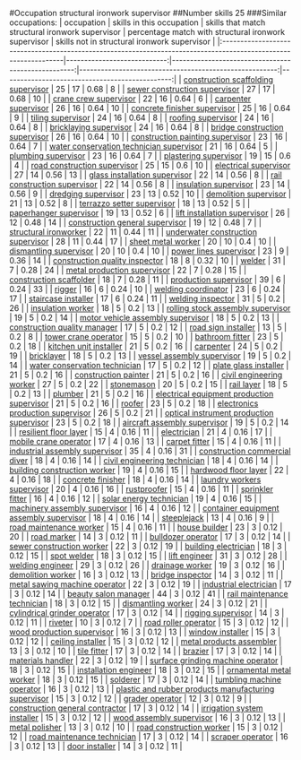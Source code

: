 #Occupation structural ironwork supervisor
##Number skills 25
###Similar occupations:
| occupation                                                                                                      |   skills in this occupation |   skills that match structural ironwork supervisor |   percentage match with structural ironwork supervisor |   skills not in structural ironwork supervisor |
|:----------------------------------------------------------------------------------------------------------------|----------------------------:|---------------------------------------------------:|-------------------------------------------------------:|-----------------------------------------------:|
| [construction scaffolding supervisor](construction_scaffolding_supervisor.md)                                   |                          25 |                                                 17 |                                                   0.68 |                                              8 |
| [sewer construction supervisor](sewer_construction_supervisor.md)                                               |                          27 |                                                 17 |                                                   0.68 |                                             10 |
| [crane crew supervisor](crane_crew_supervisor.md)                                                               |                          22 |                                                 16 |                                                   0.64 |                                              6 |
| [carpenter supervisor](carpenter_supervisor.md)                                                                 |                          26 |                                                 16 |                                                   0.64 |                                             10 |
| [concrete finisher supervisor](concrete_finisher_supervisor.md)                                                 |                          25 |                                                 16 |                                                   0.64 |                                              9 |
| [tiling supervisor](tiling_supervisor.md)                                                                       |                          24 |                                                 16 |                                                   0.64 |                                              8 |
| [roofing supervisor](roofing_supervisor.md)                                                                     |                          24 |                                                 16 |                                                   0.64 |                                              8 |
| [bricklaying supervisor](bricklaying_supervisor.md)                                                             |                          24 |                                                 16 |                                                   0.64 |                                              8 |
| [bridge construction supervisor](bridge_construction_supervisor.md)                                             |                          26 |                                                 16 |                                                   0.64 |                                             10 |
| [construction painting supervisor](construction_painting_supervisor.md)                                         |                          23 |                                                 16 |                                                   0.64 |                                              7 |
| [water conservation technician supervisor](water_conservation_technician_supervisor.md)                         |                          21 |                                                 16 |                                                   0.64 |                                              5 |
| [plumbing supervisor](plumbing_supervisor.md)                                                                   |                          23 |                                                 16 |                                                   0.64 |                                              7 |
| [plastering supervisor](plastering_supervisor.md)                                                               |                          19 |                                                 15 |                                                   0.6  |                                              4 |
| [road construction supervisor](road_construction_supervisor.md)                                                 |                          25 |                                                 15 |                                                   0.6  |                                             10 |
| [electrical supervisor](electrical_supervisor.md)                                                               |                          27 |                                                 14 |                                                   0.56 |                                             13 |
| [glass installation supervisor](glass_installation_supervisor.md)                                               |                          22 |                                                 14 |                                                   0.56 |                                              8 |
| [rail construction supervisor](rail_construction_supervisor.md)                                                 |                          22 |                                                 14 |                                                   0.56 |                                              8 |
| [insulation supervisor](insulation_supervisor.md)                                                               |                          23 |                                                 14 |                                                   0.56 |                                              9 |
| [dredging supervisor](dredging_supervisor.md)                                                                   |                          23 |                                                 13 |                                                   0.52 |                                             10 |
| [demolition supervisor](demolition_supervisor.md)                                                               |                          21 |                                                 13 |                                                   0.52 |                                              8 |
| [terrazzo setter supervisor](terrazzo_setter_supervisor.md)                                                     |                          18 |                                                 13 |                                                   0.52 |                                              5 |
| [paperhanger supervisor](paperhanger_supervisor.md)                                                             |                          19 |                                                 13 |                                                   0.52 |                                              6 |
| [lift installation supervisor](lift_installation_supervisor.md)                                                 |                          26 |                                                 12 |                                                   0.48 |                                             14 |
| [construction general supervisor](construction_general_supervisor.md)                                           |                          19 |                                                 12 |                                                   0.48 |                                              7 |
| [structural ironworker](structural_ironworker.md)                                                               |                          22 |                                                 11 |                                                   0.44 |                                             11 |
| [underwater construction supervisor](underwater_construction_supervisor.md)                                     |                          28 |                                                 11 |                                                   0.44 |                                             17 |
| [sheet metal worker](sheet_metal_worker.md)                                                                     |                          20 |                                                 10 |                                                   0.4  |                                             10 |
| [dismantling supervisor](dismantling_supervisor.md)                                                             |                          20 |                                                 10 |                                                   0.4  |                                             10 |
| [power lines supervisor](power_lines_supervisor.md)                                                             |                          23 |                                                  9 |                                                   0.36 |                                             14 |
| [construction quality inspector](construction_quality_inspector.md)                                             |                          18 |                                                  8 |                                                   0.32 |                                             10 |
| [welder](welder.md)                                                                                             |                          31 |                                                  7 |                                                   0.28 |                                             24 |
| [metal production supervisor](metal_production_supervisor.md)                                                   |                          22 |                                                  7 |                                                   0.28 |                                             15 |
| [construction scaffolder](construction_scaffolder.md)                                                           |                          18 |                                                  7 |                                                   0.28 |                                             11 |
| [production supervisor](production_supervisor.md)                                                               |                          39 |                                                  6 |                                                   0.24 |                                             33 |
| [rigger](rigger.md)                                                                                             |                          16 |                                                  6 |                                                   0.24 |                                             10 |
| [welding coordinator](welding_coordinator.md)                                                                   |                          23 |                                                  6 |                                                   0.24 |                                             17 |
| [staircase installer](staircase_installer.md)                                                                   |                          17 |                                                  6 |                                                   0.24 |                                             11 |
| [welding inspector](welding_inspector.md)                                                                       |                          31 |                                                  5 |                                                   0.2  |                                             26 |
| [insulation worker](insulation_worker.md)                                                                       |                          18 |                                                  5 |                                                   0.2  |                                             13 |
| [rolling stock assembly supervisor](rolling_stock_assembly_supervisor.md)                                       |                          19 |                                                  5 |                                                   0.2  |                                             14 |
| [motor vehicle assembly supervisor](motor_vehicle_assembly_supervisor.md)                                       |                          18 |                                                  5 |                                                   0.2  |                                             13 |
| [construction quality manager](construction_quality_manager.md)                                                 |                          17 |                                                  5 |                                                   0.2  |                                             12 |
| [road sign installer](road_sign_installer.md)                                                                   |                          13 |                                                  5 |                                                   0.2  |                                              8 |
| [tower crane operator](tower_crane_operator.md)                                                                 |                          15 |                                                  5 |                                                   0.2  |                                             10 |
| [bathroom fitter](bathroom_fitter.md)                                                                           |                          23 |                                                  5 |                                                   0.2  |                                             18 |
| [kitchen unit installer](kitchen_unit_installer.md)                                                             |                          21 |                                                  5 |                                                   0.2  |                                             16 |
| [carpenter](carpenter.md)                                                                                       |                          24 |                                                  5 |                                                   0.2  |                                             19 |
| [bricklayer](bricklayer.md)                                                                                     |                          18 |                                                  5 |                                                   0.2  |                                             13 |
| [vessel assembly supervisor](vessel_assembly_supervisor.md)                                                     |                          19 |                                                  5 |                                                   0.2  |                                             14 |
| [water conservation technician](water_conservation_technician.md)                                               |                          17 |                                                  5 |                                                   0.2  |                                             12 |
| [plate glass installer](plate_glass_installer.md)                                                               |                          21 |                                                  5 |                                                   0.2  |                                             16 |
| [construction painter](construction_painter.md)                                                                 |                          21 |                                                  5 |                                                   0.2  |                                             16 |
| [civil engineering worker](civil_engineering_worker.md)                                                         |                          27 |                                                  5 |                                                   0.2  |                                             22 |
| [stonemason](stonemason.md)                                                                                     |                          20 |                                                  5 |                                                   0.2  |                                             15 |
| [rail layer](rail_layer.md)                                                                                     |                          18 |                                                  5 |                                                   0.2  |                                             13 |
| [plumber](plumber.md)                                                                                           |                          21 |                                                  5 |                                                   0.2  |                                             16 |
| [electrical equipment production supervisor](electrical_equipment_production_supervisor.md)                     |                          21 |                                                  5 |                                                   0.2  |                                             16 |
| [roofer](roofer.md)                                                                                             |                          23 |                                                  5 |                                                   0.2  |                                             18 |
| [electronics production supervisor](electronics_production_supervisor.md)                                       |                          26 |                                                  5 |                                                   0.2  |                                             21 |
| [optical instrument production supervisor](optical_instrument_production_supervisor.md)                         |                          23 |                                                  5 |                                                   0.2  |                                             18 |
| [aircraft assembly supervisor](aircraft_assembly_supervisor.md)                                                 |                          19 |                                                  5 |                                                   0.2  |                                             14 |
| [resilient floor layer](resilient_floor_layer.md)                                                               |                          15 |                                                  4 |                                                   0.16 |                                             11 |
| [electrician](electrician.md)                                                                                   |                          21 |                                                  4 |                                                   0.16 |                                             17 |
| [mobile crane operator](mobile_crane_operator.md)                                                               |                          17 |                                                  4 |                                                   0.16 |                                             13 |
| [carpet fitter](carpet_fitter.md)                                                                               |                          15 |                                                  4 |                                                   0.16 |                                             11 |
| [industrial assembly supervisor](industrial_assembly_supervisor.md)                                             |                          35 |                                                  4 |                                                   0.16 |                                             31 |
| [construction commercial diver](construction_commercial_diver.md)                                               |                          18 |                                                  4 |                                                   0.16 |                                             14 |
| [civil engineering technician](civil_engineering_technician.md)                                                 |                          18 |                                                  4 |                                                   0.16 |                                             14 |
| [building construction worker](building_construction_worker.md)                                                 |                          19 |                                                  4 |                                                   0.16 |                                             15 |
| [hardwood floor layer](hardwood_floor_layer.md)                                                                 |                          22 |                                                  4 |                                                   0.16 |                                             18 |
| [concrete finisher](concrete_finisher.md)                                                                       |                          18 |                                                  4 |                                                   0.16 |                                             14 |
| [laundry workers supervisor](laundry_workers_supervisor.md)                                                     |                          20 |                                                  4 |                                                   0.16 |                                             16 |
| [rustproofer](rustproofer.md)                                                                                   |                          15 |                                                  4 |                                                   0.16 |                                             11 |
| [sprinkler fitter](sprinkler_fitter.md)                                                                         |                          16 |                                                  4 |                                                   0.16 |                                             12 |
| [solar energy technician](solar_energy_technician.md)                                                           |                          19 |                                                  4 |                                                   0.16 |                                             15 |
| [machinery assembly supervisor](machinery_assembly_supervisor.md)                                               |                          16 |                                                  4 |                                                   0.16 |                                             12 |
| [container equipment assembly supervisor](container_equipment_assembly_supervisor.md)                           |                          18 |                                                  4 |                                                   0.16 |                                             14 |
| [steeplejack](steeplejack.md)                                                                                   |                          13 |                                                  4 |                                                   0.16 |                                              9 |
| [road maintenance worker](road_maintenance_worker.md)                                                           |                          15 |                                                  4 |                                                   0.16 |                                             11 |
| [house builder](house_builder.md)                                                                               |                          23 |                                                  3 |                                                   0.12 |                                             20 |
| [road marker](road_marker.md)                                                                                   |                          14 |                                                  3 |                                                   0.12 |                                             11 |
| [bulldozer operator](bulldozer_operator.md)                                                                     |                          17 |                                                  3 |                                                   0.12 |                                             14 |
| [sewer construction worker](sewer_construction_worker.md)                                                       |                          22 |                                                  3 |                                                   0.12 |                                             19 |
| [building electrician](building_electrician.md)                                                                 |                          18 |                                                  3 |                                                   0.12 |                                             15 |
| [spot welder](spot_welder.md)                                                                                   |                          18 |                                                  3 |                                                   0.12 |                                             15 |
| [lift engineer](lift_engineer.md)                                                                               |                          31 |                                                  3 |                                                   0.12 |                                             28 |
| [welding engineer](welding_engineer.md)                                                                         |                          29 |                                                  3 |                                                   0.12 |                                             26 |
| [drainage worker](drainage_worker.md)                                                                           |                          19 |                                                  3 |                                                   0.12 |                                             16 |
| [demolition worker](demolition_worker.md)                                                                       |                          16 |                                                  3 |                                                   0.12 |                                             13 |
| [bridge inspector](bridge_inspector.md)                                                                         |                          14 |                                                  3 |                                                   0.12 |                                             11 |
| [metal sawing machine operator](metal_sawing_machine_operator.md)                                               |                          22 |                                                  3 |                                                   0.12 |                                             19 |
| [industrial electrician](industrial_electrician.md)                                                             |                          17 |                                                  3 |                                                   0.12 |                                             14 |
| [beauty salon manager](beauty_salon_manager.md)                                                                 |                          44 |                                                  3 |                                                   0.12 |                                             41 |
| [rail maintenance technician](rail_maintenance_technician.md)                                                   |                          18 |                                                  3 |                                                   0.12 |                                             15 |
| [dismantling worker](dismantling_worker.md)                                                                     |                          24 |                                                  3 |                                                   0.12 |                                             21 |
| [cylindrical grinder operator](cylindrical_grinder_operator.md)                                                 |                          17 |                                                  3 |                                                   0.12 |                                             14 |
| [rigging supervisor](rigging_supervisor.md)                                                                     |                          14 |                                                  3 |                                                   0.12 |                                             11 |
| [riveter](riveter.md)                                                                                           |                          10 |                                                  3 |                                                   0.12 |                                              7 |
| [road roller operator](road_roller_operator.md)                                                                 |                          15 |                                                  3 |                                                   0.12 |                                             12 |
| [wood production supervisor](wood_production_supervisor.md)                                                     |                          16 |                                                  3 |                                                   0.12 |                                             13 |
| [window installer](window_installer.md)                                                                         |                          15 |                                                  3 |                                                   0.12 |                                             12 |
| [ceiling installer](ceiling_installer.md)                                                                       |                          15 |                                                  3 |                                                   0.12 |                                             12 |
| [metal products assembler](metal_products_assembler.md)                                                         |                          13 |                                                  3 |                                                   0.12 |                                             10 |
| [tile fitter](tile_fitter.md)                                                                                   |                          17 |                                                  3 |                                                   0.12 |                                             14 |
| [brazier](brazier.md)                                                                                           |                          17 |                                                  3 |                                                   0.12 |                                             14 |
| [materials handler](materials_handler.md)                                                                       |                          22 |                                                  3 |                                                   0.12 |                                             19 |
| [surface grinding machine operator](surface_grinding_machine_operator.md)                                       |                          18 |                                                  3 |                                                   0.12 |                                             15 |
| [installation engineer](installation_engineer.md)                                                               |                          18 |                                                  3 |                                                   0.12 |                                             15 |
| [ornamental metal worker](ornamental_metal_worker.md)                                                           |                          18 |                                                  3 |                                                   0.12 |                                             15 |
| [solderer](solderer.md)                                                                                         |                          17 |                                                  3 |                                                   0.12 |                                             14 |
| [tumbling machine operator](tumbling_machine_operator.md)                                                       |                          16 |                                                  3 |                                                   0.12 |                                             13 |
| [plastic and rubber products manufacturing supervisor](plastic_and_rubber_products_manufacturing_supervisor.md) |                          15 |                                                  3 |                                                   0.12 |                                             12 |
| [grader operator](grader_operator.md)                                                                           |                          12 |                                                  3 |                                                   0.12 |                                              9 |
| [construction general contractor](construction_general_contractor.md)                                           |                          17 |                                                  3 |                                                   0.12 |                                             14 |
| [irrigation system installer](irrigation_system_installer.md)                                                   |                          15 |                                                  3 |                                                   0.12 |                                             12 |
| [wood assembly supervisor](wood_assembly_supervisor.md)                                                         |                          16 |                                                  3 |                                                   0.12 |                                             13 |
| [metal polisher](metal_polisher.md)                                                                             |                          13 |                                                  3 |                                                   0.12 |                                             10 |
| [road construction worker](road_construction_worker.md)                                                         |                          15 |                                                  3 |                                                   0.12 |                                             12 |
| [road maintenance technician](road_maintenance_technician.md)                                                   |                          17 |                                                  3 |                                                   0.12 |                                             14 |
| [scraper operator](scraper_operator.md)                                                                         |                          16 |                                                  3 |                                                   0.12 |                                             13 |
| [door installer](door_installer.md)                                                                             |                          14 |                                                  3 |                                                   0.12 |                                             11 |
